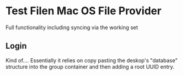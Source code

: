 # Test Filen Mac OS File Provider

Full functionality including syncing via the working set

## Login

Kind of.... Essentially it relies on copy pasting the deskop's
"database" structure into the group container and then adding
a root UUID entry.
